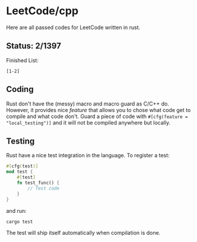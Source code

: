 # LeetCode/cpp

Here are all passed codes for LeetCode written in rust.

## Status: 2/1397

Finished List:

	[1-2]

## Coding

Rust don't have the (messy) macro and macro guard as C/C++ do. 
However, it provides nice _feature_ that allows you to chose what code get to compile and what code don't.
Guard a piece of code with `#[cfg(feature = "local_testing")]` and it will not be compiled anywhere but locally.

## Testing

Rust have a nice test integration in the language. 
To register a test:
```rust
#[cfg(test)]
mod test {
	#[test]
	fn test_func() {
		// Test code
	}
}
```

and run:

```sh
cargo test
```

The test will ship itself automatically when compilation is done.